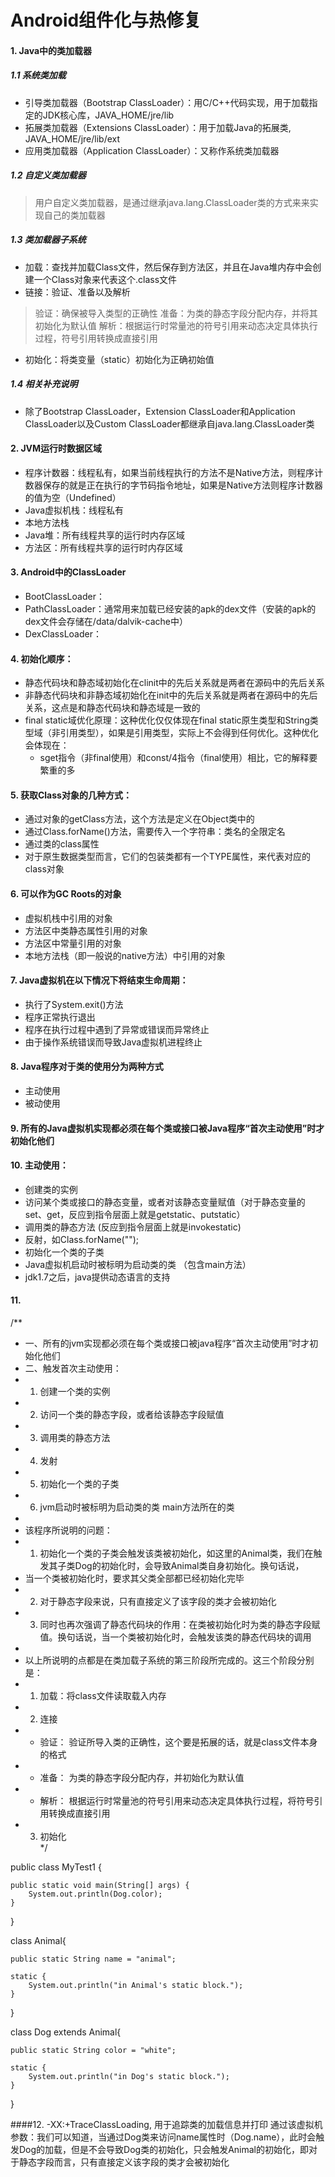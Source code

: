 #  Android组件化与热修复
#### 1. Java中的类加载器
##### 1.1 系统类加载
- 引导类加载器（Bootstrap ClassLoader）：用C/C++代码实现，用于加载指定的JDK核心库，JAVA_HOME/jre/lib
- 拓展类加载器（Extensions ClassLoader）：用于加载Java的拓展类, JAVA_HOME/jre/lib/ext
- 应用类加载器（Application ClassLoader）：又称作系统类加载器
##### 1.2 自定义类加载器
> 用户自定义类加载器，是通过继承java.lang.ClassLoader类的方式来来实现自己的类加载器
> 
##### 1.3 类加载器子系统
- 加载：查找并加载Class文件，然后保存到方法区，并且在Java堆内存中会创建一个Class对象来代表这个.class文件
- 链接：验证、准备以及解析
> 验证：确保被导入类型的正确性
> 准备：为类的静态字段分配内存，并将其初始化为默认值
> 解析：根据运行时常量池的符号引用来动态决定具体执行过程，符号引用转换成直接引用
- 初始化：将类变量（static）初始化为正确初始值

##### 1.4 相关补充说明
- 除了Bootstrap ClassLoader，Extension ClassLoader和Application ClassLoader以及Custom ClassLoader都继承自java.lang.ClassLoader类

#### 2. JVM运行时数据区域
- 程序计数器：线程私有，如果当前线程执行的方法不是Native方法，则程序计数器保存的就是正在执行的字节码指令地址，如果是Native方法则程序计数器的值为空（Undefined）
- Java虚拟机栈：线程私有
- 本地方法栈
- Java堆：所有线程共享的运行时内存区域
- 方法区：所有线程共享的运行时内存区域

#### 3. Android中的ClassLoader
- BootClassLoader：
- PathClassLoader：通常用来加载已经安装的apk的dex文件（安装的apk的dex文件会存储在/data/dalvik-cache中）
- DexClassLoader：

#### 4. 初始化顺序：
- 静态代码块和静态域初始化在clinit中的先后关系就是两者在源码中的先后关系
- 非静态代码块和非静态域初始化在init中的先后关系就是两者在源码中的先后关系，这点是和静态代码块和静态域是一致的
- final static域优化原理：这种优化仅仅体现在final static原生类型和String类型域（非引用类型），如果是引用类型，实际上不会得到任何优化。这种优化会体现在：
	- sget指令（非final使用）和const/4指令（final使用）相比，它的解释要繁重的多
	
#### 5. 获取Class对象的几种方式：
- 通过对象的getClass方法，这个方法是定义在Object类中的
- 通过Class.forName()方法，需要传入一个字符串：类名的全限定名
- 通过类的class属性
- 对于原生数据类型而言，它们的包装类都有一个TYPE属性，来代表对应的class对象

#### 6. 可以作为GC Roots的对象
- 虚拟机栈中引用的对象
- 方法区中类静态属性引用的对象
- 方法区中常量引用的对象
- 本地方法栈（即一般说的native方法）中引用的对象

#### 7. Java虚拟机在以下情况下将结束生命周期：
- 执行了System.exit()方法
- 程序正常执行退出
- 程序在执行过程中遇到了异常或错误而异常终止
- 由于操作系统错误而导致Java虚拟机进程终止

#### 8. Java程序对于类的使用分为两种方式
- 主动使用
-  被动使用

#### 9. 所有的Java虚拟机实现都必须在每个类或接口被Java程序“首次主动使用”时才初始化他们

#### 10. 主动使用：
- 创建类的实例
- 访问某个类或接口的静态变量，或者对该静态变量赋值（对于静态变量的set、get，反应到指令层面上就是getstatic、putstatic）
- 调用类的静态方法 (反应到指令层面上就是invokestatic)
-  反射，如Class.forName("");
- 初始化一个类的子类
- Java虚拟机启动时被标明为启动类的类	（包含main方法）
- jdk1.7之后，java提供动态语言的支持
#### 11.
  
/**  
 * 一、所有的jvm实现都必须在每个类或接口被java程序“首次主动使用”时才初始化他们  
  * 二、触发首次主动使用：  
  * 1. 创建一个类的实例  
  * 2. 访问一个类的静态字段，或者给该静态字段赋值  
  * 3. 调用类的静态方法  
  * 4. 发射  
  * 5. 初始化一个类的子类  
  * 6. jvm启动时被标明为启动类的类 main方法所在的类  
  *  
 * 该程序所说明的问题：  
  * 1. 初始化一个类的子类会触发该类被初始化，如这里的Animal类，我们在触发其子类Dog的初始化时，会导致Animal类自身初始化。换句话说，  
  * 当一个类被初始化时，要求其父类全部都已经初始化完毕  
  * 2. 对于静态字段来说，只有直接定义了该字段的类才会被初始化  
  * 3. 同时也再次强调了静态代码块的作用：在类被初始化时为类的静态字段赋值。换句话说，当一个类被初始化时，会触发该类的静态代码块的调用  
  *  
 * 以上所说明的点都是在类加载子系统的第三阶段所完成的。这三个阶段分别是：  
  * 1. 加载：将class文件读取载入内存  
  * 2. 连接  
  * - 验证： 验证所导入类的正确性，这个要是拓展的话，就是class文件本身的格式  
  * - 准备： 为类的静态字段分配内存，并初始化为默认值  
  * - 解析： 根据运行时常量池的符号引用来动态决定具体执行过程，将符号引用转换成直接引用  
  * 3. 初始化  
  */  
  
public class MyTest1 {  
  
    public static void main(String[] args) {  
        System.out.println(Dog.color);  
    }  
}  
  
class Animal{  
  
    public static String name = "animal";  
  
    static {  
        System.out.println("in Animal's static block.");  
    }  
}  
  
class Dog extends Animal{  
  
    public static String color = "white";  
  
    static {  
        System.out.println("in Dog's static block.");  
    }  
}

####12. -XX:+TraceClassLoading, 用于追踪类的加载信息并打印 
通过该虚拟机参数：我们可以知道，当通过Dog类来访问name属性时（Dog.name），此时会触发Dog的加载，但是不会导致Dog类的初始化，只会触发Animal的初始化，即对于静态字段而言，只有直接定义该字段的类才会被初始化
<!--stackedit_data:
eyJoaXN0b3J5IjpbLTEwNTQyNDA1MTAsMTg4NTE0Mzc4OCwtOD
EwNjYzMzM4LC0xMTkyOTAxMDAxLC0xMjA0NjUwOTc4LDUxMDA0
MzY0MCwtMTk0NDY4NTI0OSwyODQ1OTE1NTgsMTIzNDUzNjA2Ny
wtMTg2NDc1OTM1LDY0Njk2MDgwMywtNDAxMjMxNDY0LC0yMTMy
MjE5MDcyLC02NTI3ODM1OTksMTQzODI0MDUxNCwtMTEyNjY3OT
A4MF19
-->